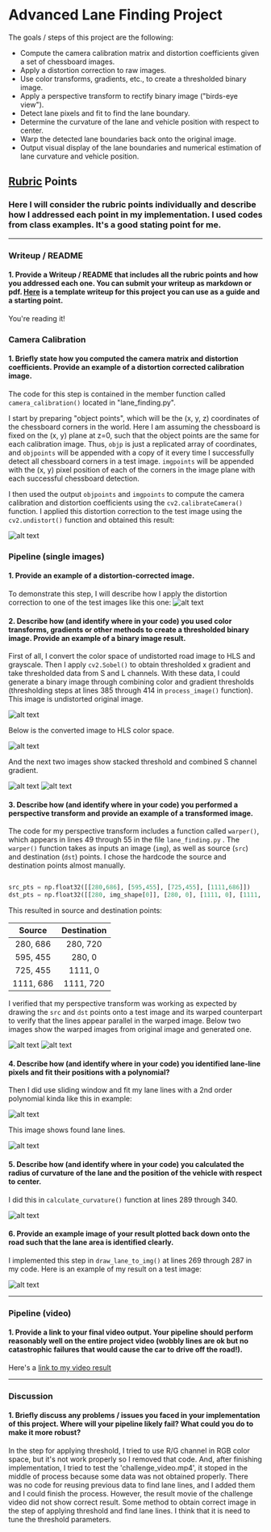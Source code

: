 # **Advanced Lane Finding Project**

The goals / steps of this project are the following:

* Compute the camera calibration matrix and distortion coefficients given a set of chessboard images.
* Apply a distortion correction to raw images.
* Use color transforms, gradients, etc., to create a thresholded binary image.
* Apply a perspective transform to rectify binary image ("birds-eye view").
* Detect lane pixels and fit to find the lane boundary.
* Determine the curvature of the lane and vehicle position with respect to center.
* Warp the detected lane boundaries back onto the original image.
* Output visual display of the lane boundaries and numerical estimation of lane curvature and vehicle position.

[//]: # (Image References)

[image1]: ./output_images/cal2-undistorted.jpg "Undistorted"
[image2]: ./test_images/test1.jpg "Road Transformed"
[image3-1]: ./output_images/p1_undist_orig.jpg "Original image"
[image3-2]: ./output_images/p2_hls_converted.jpg "HLS converted"
[image3-3]: ./output_images/p3_stacked_threshold.jpg "Stacked Threshold"
[image3-4]: ./output_images/p4_combined_s_gradient.jpg "Combined S Gradient"
[image3-5]: ./output_images/p5_warped_orig.jpg "Warped Original Image"
[image3-6]: ./output_images/p6_warped.jpg "Warped Lane Lines"
[image3-7]: ./output_images/p7_found_lines.jpg "Found Lane Lines"
[image3-8]: ./output_images/p8_result.jpg "Result"
[image4]: ./output_images/p7-1_lane_curvature.jpg "Lane Curvature"
[image5]: ./examples/color_fit_lines.jpg "Fit Visual"
[video1]: ./output_images/out_project.mp4 "Video"

## [Rubric](https://review.udacity.com/#!/rubrics/571/view) Points

### Here I will consider the rubric points individually and describe how I addressed each point in my implementation. I used codes from class examples. It's a good stating point for me. 

---

### Writeup / README

#### 1. Provide a Writeup / README that includes all the rubric points and how you addressed each one.  You can submit your writeup as markdown or pdf.  [Here](https://github.com/udacity/CarND-Advanced-Lane-Lines/blob/master/writeup_template.md) is a template writeup for this project you can use as a guide and a starting point.  

You're reading it!

### Camera Calibration

#### 1. Briefly state how you computed the camera matrix and distortion coefficients. Provide an example of a distortion corrected calibration image.

The code for this step is contained in the member function called `camera_calibration()` located in "lane_finding.py".  

I start by preparing "object points", which will be the (x, y, z) coordinates of the chessboard corners in the world. Here I am assuming the chessboard is fixed on the (x, y) plane at z=0, such that the object points are the same for each calibration image.  Thus, `objp` is just a replicated array of coordinates, and `objpoints` will be appended with a copy of it every time I successfully detect all chessboard corners in a test image.  `imgpoints` will be appended with the (x, y) pixel position of each of the corners in the image plane with each successful chessboard detection.  

I then used the output `objpoints` and `imgpoints` to compute the camera calibration and distortion coefficients using the `cv2.calibrateCamera()` function.  I applied this distortion correction to the test image using the `cv2.undistort()` function and obtained this result: 

![alt text][image1]

### Pipeline (single images)

#### 1. Provide an example of a distortion-corrected image.

To demonstrate this step, I will describe how I apply the distortion correction to one of the test images like this one:
![alt text][image2]

#### 2. Describe how (and identify where in your code) you used color transforms, gradients or other methods to create a thresholded binary image.  Provide an example of a binary image result.

First of all, I convert the color space of undistorted road image to HLS and grayscale. Then I apply `cv2.Sobel()` to obtain thresholded x gradient and take thresholded data from S and L channels. With these data, I could  generate a binary image through combining color and gradient thresholds (thresholding steps at lines 385 through 414 in `process_image()` function). 
This image is undistorted original image.

![alt text][image3-1]

Below is the converted image to HLS color space.

![alt text][image3-2]

And the next two images show stacked threshold and combined S channel gradient.

![alt text][image3-3]
![alt text][image3-4]



#### 3. Describe how (and identify where in your code) you performed a perspective transform and provide an example of a transformed image.

The code for my perspective transform includes a function called `warper()`, which appears in lines 49 through 55 in the file `lane_finding.py` .  The `warper()` function takes as inputs an image (`img`), as well as source (`src`) and destination (`dst`) points.  I chose the hardcode the source and destination points almost manually.

```python

src_pts = np.float32([[280,686], [595,455], [725,455], [1111,686]])
dst_pts = np.float32([[280, img_shape[0]], [280, 0], [1111, 0], [1111, img_shape[0]]])
```


This resulted in source and destination points:

| Source        | Destination   | 
|:-------------:|:-------------:| 
| 280, 686      | 280, 720        | 
| 595, 455      | 280, 0      |
| 725, 455     | 1111, 0      |
| 1111, 686     | 1111, 720        |

I verified that my perspective transform was working as expected by drawing the `src` and `dst` points onto a test image and its warped counterpart to verify that the lines appear parallel in the warped image.
Below two images show the warped images from original image and generated one.

![alt text][image3-5]
![alt text][image3-6]

#### 4. Describe how (and identify where in your code) you identified lane-line pixels and fit their positions with a polynomial?

Then I did use sliding window and fit my lane lines with a 2nd order polynomial kinda like this in example:

![alt text][image5]

This image shows found lane lines.

![alt text][image3-7]

#### 5. Describe how (and identify where in your code) you calculated the radius of curvature of the lane and the position of the vehicle with respect to center.

I did this in `calculate_curvature()` function at lines 289 through 340.

![alt text][image4]



#### 6. Provide an example image of your result plotted back down onto the road such that the lane area is identified clearly.

I implemented this step in `draw_lane_to_img()` at lines 269 through 287 in my code. Here is an example of my result on a test image:

![alt text][image3-8]

---

### Pipeline (video)

#### 1. Provide a link to your final video output.  Your pipeline should perform reasonably well on the entire project video (wobbly lines are ok but no catastrophic failures that would cause the car to drive off the road!).

Here's a [link to my video result][video1]

---

### Discussion

#### 1. Briefly discuss any problems / issues you faced in your implementation of this project.  Where will your pipeline likely fail?  What could you do to make it more robust?

In the step for applying threshold, I tried to use R/G channel in RGB color space, but it's not work properly so I removed that code.
And, after finishing implementation, I tried to test the 'challenge_video.mp4', it stoped in the middle of process because some data was not obtained properly.
There was no code for reusing previous data to find lane lines, and I added them and I could finish the process. However, the result movie of the challenge video did not show correct result.
Some method to obtain correct image in the step of applying threshold and find lane lines. I think that it is need to tune the threshold parameters.

